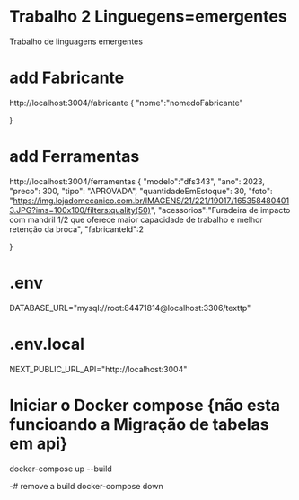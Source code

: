 # Trabalho 2 Linguegens=emergentes
Trabalho de linguagens emergentes 



# add Fabricante
http://localhost:3004/fabricante
{
  "nome":"nomedoFabricante"   
  
}


# add Ferramentas
http://localhost:3004/ferramentas
{
    "modelo":"dfs343", 
        "ano": 2023, 
        "preco": 300, 
        "tipo": "APROVADA", 
        "quantidadeEmEstoque": 30, 
        "foto": "https://img.lojadomecanico.com.br/IMAGENS/21/221/19017/1653584804013.JPG?ims=100x100/filters:quality(50)", 
        "acessorios":"Furadeira de impacto com mandril 1/2 que oferece maior capacidade de trabalho e melhor retenção da broca", 
        "fabricanteId":2   
  
}

# .env
DATABASE_URL="mysql://root:84471814@localhost:3306/texttp"

# .env.local
NEXT_PUBLIC_URL_API="http://localhost:3004"


# Iniciar o Docker compose {não esta funcioando a Migração de tabelas em api}
docker-compose up --build

-# remove a build 
docker-compose down
